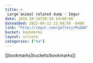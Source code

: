 ```yaml
---
title: > 
 Large animal related dump - Imgur
date: 2016-10-19T20:58:14+00:00
dateadded: 2022-04-12 23:08:08 -0400
link: "http://imgur.com/gallery/MsGWA"
bucket: bookmarks
layout: urlnote
categories: ["ha"]
--- 
```

 <!-- end excerpt --> 
 [[bookmarks|buckets/bookmarks]]
